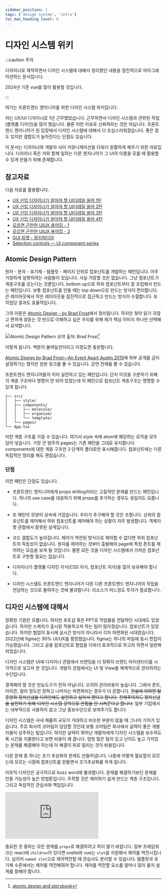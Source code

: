 ```yaml
---
sidebar_position: 1
tags: ['design system', 'intro']
toc_max_heading_level: 6
---
```


# 디자인 시스템 위키

:::caution 주의

디자이너로 재직하면서 디자인 시스템에 대해서 정리했던 내용을 점진적으로 마이그레이션하는 문서입니다.

<!-- 참고로 storybook.js, bit.js는 안 다룹니다. -->

<!--이 문서는 문제를 해결하는 일렬의 절차를 알려주는 레시피의 모음인 cook book이 아닙니다.-->

2024년 기준 vue를 많이 활용할 것입니다.

<!-- 하지만 리액트와 무관하게 적용가능한 이론을 정리하고 보여주고자 합니다. -->

<!-- 디자인 시스템은 1.0 버전 이하에 최초 도입은 반대하도록 합니다. 반대로 이미 여러번 구축한 제품들이 있는데 신사업 확장으로 만드는 관점이면 효율적일 수 있습니다. -->

:::

여기는 프론트엔드 엔지니어를 위한 디자인 시스템 위키입니다.

저는 UX/UI 디자이너로 1년 근무했었습니다. 근무하면서 디자인 시스템과 관련된 작업(플랫폼 디자인)을 많이 했습니다. 물론 이런 이유로 신뢰하라는 것은 아닙니다. 프론트엔드 엔지니어가 된 입장에서 디자인 시스템에 대해서 더 조심스러워졌습니다. 좋은 점도 있지만 결합도가 높아진다는 단점도 있습니다.

이 문서는 디자이너와 개발자 사이 커뮤니케이션을 더욱더 원활하게 해주기 위한 자료입니다. 디자이너 혹은 저와 함께 일하는 다른 엔지니어가 그 UI의 이름을 모를 때 활용할 수 있게 만들기 위해 존재합니다.

<!-- https://www.notion.so/5d8eafb6fde4446c8b94dad80c1ea865 -->

## 참고자료

다음 자료를 활용합니다.

- [UX 신입 디자이너가 알아야 할 UI디테일 용어 1탄](https://story.pxd.co.kr/616)
- [UX 신입 디자이너가 알아야 할 UI디테일 용어 2탄](https://story.pxd.co.kr/638)
- [UX 신입 디자이너가 알아야 할 UI디테일 용어 3탄](https://story.pxd.co.kr/647)
- [UX 신입 디자이너가 알아야 할 UI디테일 용어 4탄](https://story.pxd.co.kr/718)
- [모르면 곤란한 UIUX 용어집 - 1](https://brunch.co.kr/@bundi/41)
- [모르면 곤란한 UIUX 용어집 - 2](https://brunch.co.kr/@bundi/42)
- [GUI 위젯 - 위키피디아](https://ko.wikipedia.org/wiki/GUI_%EC%9C%84%EC%A0%AF)
- [Selection controls — UI component series](https://uxdesign.cc/selection-controls-ui-component-series-3badc0bdb546)

## Atomic Design Pattern

원자 - 분자 - 유기체 - 템플릿 - 페이지 단위로 컴포넌트를 개발하는 패턴입니다. 아주 거창하게 설명하려는 사람들이 있습니다. 사실 거창할 것은 없습니다. 그냥 컴포넌트가 계층구조를 갖는다는 것뿐입니다. bottom up으로 하위 컴포넌트부터 잘 조립해서 만드는 패턴입니다. 보통 컴포넌트를 만들 때는 top down으로 만드는 방식이 편리합니다. 큰 레이아웃에서 작은 레이아웃을 점진적으로 접근하고 만드는 방식이 수월합니다. 또 작업당 결과도 효율적입니다.

그의 이론은 [Atomic Design - by Brad Frost](https://atomicdesign.bradfrost.com/)에서 정리됩니다. 하지만 찾아 읽기 귀찮고 편하게 앉듣는 것 만으로 이해하고 싶은 우리를 위해 제가 핵심 이미지 하나만 선택해서 요약합니다.

![Atomic Design Pattern 요약](https://user-images.githubusercontent.com/84452145/258878023-c46fed80-006e-437f-b2a6-8840f76b1e44.png) 출처: Brad Frost[^1]

이렇게 됩니다. 백문이 불여일견이라고 이정도면 충분합니다.

[Atomic Design by Brad Frost—An Event Apart Austin 2015](https://www.youtube.com/embed/W-h1FtNYim4)에 외부 공개를 금지 설정하기는 했지만 원본 링크를 볼 수 있습니다. 강연 전체를 볼 수 있습니다.

프론트엔드 엔지니어들이 이미 실천하고 있는 패턴입니다. 단지 이것을 구분하기 위해 각 계층 구조마다 명명이 안 되어 있었는데 이 패턴으로 컴포넌트 계층구조는 명명할 수 있게 됩니다.

```
├── src/
│   ├── style/
│   ├── components/
│   │   ├── molecule/
│   │   ├── organism/
│   │   └── template/
│   └── pages/
└── App.tsx
```

이런 계층 구조를 가질 수 있습니다. 여기서 style 속에 atom에 해당하는 로직을 모두 담아 넣습니다. 가장 큰 범주의 pages는 기존 패턴을 그대로 유지합니다. components에 대한 계층 구조만 3 단계의 폴더로만 표시해줍니다. 컴포넌트에는 다른 독립적인 정리를 해도 괜찮습니다.

### 단점

이런 패턴은 단점도 있습니다.

- 프론트엔드 엔지니어에게 props drilling이라는 고질적인 문제를 만드는 패턴입니다. 하나의 use case를 대응하기 위해 props를 추가하는 경우도 생길지도 모릅니다.

- 또 패턴의 모양이 상속에 가깝습니다. 우리가 추구해야 할 것은 조합니다. 상위의 컴포넌트를 제어해서 하위 컴포넌트를 제어해야 하는 상황이 자주 발생합니다. 객체지향 관점에서 잘못된 설계입니다.

- 코드 결합도가 높아집니다. 제어가 역전된 방식으로 제어할 수 없다면 하위 컴포넌트의 독립성이 없습니다. 원자를 제어하는 것부터 출발해야 page에 특정 폰트를 제어하는 모습을 보게 될 것입니다. 몰론 모든 것을 디자인 시스템에서 가져온 컴포넌트로 구현할 필요는 없습니다.

- 디자이너가 플랫폼 디자인 지식(CSS 지식, 컴포넌트 지식)을 많이 보유해야 합니다.

- 디자인 시스템도 프론트엔드 엔지니어가 다른 다른 프론트엔드 엔지니어의 작업을 전담하는 것으로 줄여주는 것에 불과합니다. 리소스가 어느정도 투자가 필요합니다.

<!-- 하지만 이 디자인 이론은 프론트엔드 엔지니어가 컴포넌트의 관심사를 분리하고 다시 로직을 기준으로 조립한다는 부분에서 지대한 영향을 줬다고 저혼자 주관적으로 생각합니다. -->

## 디자인 시스템에 대해서

정확한 기원은 모릅니다. 하지만 포토샵 혹은 PPT로 작업물을 전달하던 시대에도 있었습니다. 하지만 스케치가 출시된 적용하고자 하는 팀이 많아졌습니다. 컴포넌트가 있었습니다. 하지만 협업이 동시에 실시간 방식이 아니라서 각자 파편화된 시대였습니다. 2022년에 figma는 90% UI/UX를 평정했습니다. figma는 하나의 파일에 동시 편집이 가능했습니다. 그리고 공용 컴포넌트로 협업을 더욱더 효과적으로 하고자 하면서 일반화 되었습니다.

디자인 시스템은 UI에 디자이너 관점에서 브랜딩을 더 정확히 브랜드 아이덴티티를 시각적으로 넣고자 한 것입니다. 개발자 관점에서는 UI 및 View를 체계적으로 관리하려는 수단입니다.

경계해야 할 것은 만능도구가 전혀 아닙니다. 오히려 관리비용이 높습니다. 그래서 폰트, 아이콘, 컬러 정도만 정하고 나머지는 파편화되는 경우가 더 흔합니다. ~~전설에 의하면 탈중앙화 정치신념을 디자인에도 실천하고 싶어서 깬다고 합니다.~~ ~~전체주의자도 정치신념을 실천하기 위해 디자인 시스템 강박으로 컨펌을 안 시켜준다고 합니다.~~ 일부 기업에서는 내부적으로 사용하지 않고 그냥 홍보수단으로 보여주기도 합니다.

디자인 시스템은 사내 제품의 규모가 거대하고 비슷한 부분이 많을 때 그나마 가치가 있습니다. 주로 회사의 코어팀이 담당할 것인데 보통 코어팀은 회사에서 실력이 좋은 개발자들이 상주하는 팀입니다. 하지만 실력이 뛰어난 개발자에게 디자인 시스템을 보수하도록 시간을 지불한다고 보면 비용이 꽤 큽니다. 엄청 많은 팀이 있고 난이도 높고 가치있는 문제를 해결해야 하는데 이 해결이 뒤로 밀리는 것이 비용입니다.

다른 문제 중 하나는 조기 추상화의 문제도 만들어냅니다. 나중에 어떻게 필요할지 모르는데 모르는 시점에 컴포넌트를 만들면서 조기추상화를 하게 됩니다.

<!--
기능 단위로 스프린트에 배정받을 때는 고정적으로 있는 개발자는 핵심 기능만 실력 좋은 개발자이고 나머지 부가적인 부분은 실력없는 개발자가 담당합니다. 가끔 중요할 때
-->

아토믹 디자인은 궁극적으로 buzz word에 불과합니다. 문제를 해결하기보단 문제를 만들 가능성이 높은 방법론입니다. 주목할 것은 제어하기 쉽게 만드는 계층 구조입니다. 그리고 독립적인 관심사와 책임입니다.

<iframe class="codepen" src="https://www.youtube.com/embed/AQwXK8XcXcE" title="🏆 React component props like a senior dev" frameborder="0" allow="accelerometer; autoplay; clipboard-write; encrypted-media; gyroscope; picture-in-picture; web-share" allowfullscreen></iframe>

중요한 것 중하는 모든 문제를 `props`로 해결하려고 하지 말기 바랍니다. 일부 프레임워크는 react에 `children`이 있다면 svelte와 vue는 `slot`을 지원해서 제어를 역전시킵니다. 심지어 `named slot`으로 제어역전할 때 관심사도 분리할 수 있습니다. 템플릿과 유기체 수준에서는 제어를 역전해줘야 합니다. 제어를 역전할 요소를 얼마나 많이 둘지 설계를 잘해야 합니다.

[^1]: [atomic design and storybook](https://bradfrost.com/blog/post/atomic-design-and-storybook/)

